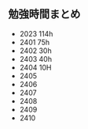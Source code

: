 ## 勉強時間まとめ
- 2023 114h
- 2401 75h
- 2402 30h
- 2403 40h
- 2404 10H
- 2405
- 2406
- 2407
- 2408
- 2409
- 2410
